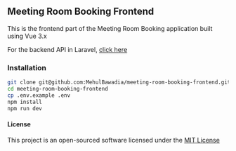 ## Meeting Room Booking Frontend

This is the frontend part of the Meeting Room Booking application built using Vue 3.x

For the backend API in Laravel, [click here](https://github.com/MehulBawadia/meeting-room-booking-backend)

### Installation

```bash
git clone git@github.com:MehulBawadia/meeting-room-booking-frontend.git
cd meeting-room-booking-frontend
cp .env.example .env
npm install
npm run dev
```

#### License

This project is an open-sourced software licensed under the [MIT License](https://opensource.org/license/mit)
